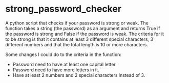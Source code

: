 # strong_password_checker
A python script that checks if your password is strong or weak. 
The function takes a string (the password) as an argument and returns True if the password is strong and False if the password is weak. 
The criteria for it to be strong is that it contains at least 3 different special characters, 
3 different numbers and that the total length is 10 or more characters.

Some changes I could do to the criteria in the function:
- Password need to have at least one capital letter
- Password need to have more letters in it.
- Have at least 2 numbers and 2 special characters instead of 3.

